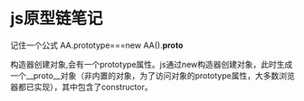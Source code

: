 # js原型链笔记


记住一个公式  AA.prototype===new AA().__proto__

构造器创建对象,会有一个prototype属性。js通过new构造器创建对象，此时生成一个__proto__对象（非内置的对象，为了访问对象的prototype属性，大多数浏览器都已实现），其中包含了constructor。

